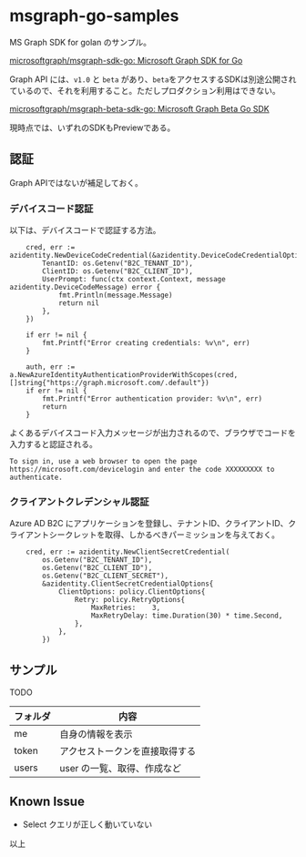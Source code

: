 # msgraph-go-samples

MS Graph SDK for golan のサンプル。

[microsoftgraph/msgraph-sdk-go: Microsoft Graph SDK for Go](https://github.com/microsoftgraph/msgraph-sdk-go)

Graph API には、`v1.0` と `beta` があり、`beta`をアクセスするSDKは別途公開されているので、それを利用すること。ただしプロダクション利用はできない。

[microsoftgraph/msgraph-beta-sdk-go: Microsoft Graph Beta Go SDK](https://github.com/microsoftgraph/msgraph-beta-sdk-go)

現時点では、いずれのSDKもPreviewである。

## 認証

Graph APIではないが補足しておく。

### デバイスコード認証

以下は、デバイスコードで認証する方法。

```golang
	cred, err := azidentity.NewDeviceCodeCredential(&azidentity.DeviceCodeCredentialOptions{
		TenantID: os.Getenv("B2C_TENANT_ID"),
		ClientID: os.Getenv("B2C_CLIENT_ID"),
		UserPrompt: func(ctx context.Context, message azidentity.DeviceCodeMessage) error {
			fmt.Println(message.Message)
			return nil
		},
	})

	if err != nil {
		fmt.Printf("Error creating credentials: %v\n", err)
	}

	auth, err := a.NewAzureIdentityAuthenticationProviderWithScopes(cred, []string{"https://graph.microsoft.com/.default"})
	if err != nil {
		fmt.Printf("Error authentication provider: %v\n", err)
		return
	}
```

よくあるデバイスコード入力メッセージが出力されるので、ブラウザでコードを入力すると認証される。

```
To sign in, use a web browser to open the page https://microsoft.com/devicelogin and enter the code XXXXXXXXX to authenticate.
```

### クライアントクレデンシャル認証

Azure AD B2C にアプリケーションを登録し、テナントID、クライアントID、クライアントシークレットを取得、しかるべきパーミッションを与えておく。

```golang
	cred, err := azidentity.NewClientSecretCredential(
		os.Getenv("B2C_TENANT_ID"),
		os.Getenv("B2C_CLIENT_ID"),
		os.Getenv("B2C_CLIENT_SECRET"),
		&azidentity.ClientSecretCredentialOptions{
			ClientOptions: policy.ClientOptions{
				Retry: policy.RetryOptions{
					MaxRetries:    3,
					MaxRetryDelay: time.Duration(30) * time.Second,
				},
			},
		})
```

## サンプル

TODO

|フォルダ   | 内容   |
|---|---|
| me  | 自身の情報を表示  |
| token |  アクセストークンを直接取得する
| users | user の一覧、取得、作成など |

## Known Issue

- Select クエリが正しく動いていない

以上

